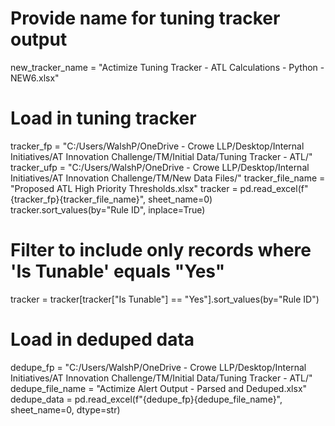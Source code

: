 <!-- atl loading filepaths and filenames -->

# Provide name for tuning tracker output

new_tracker_name = "Actimize Tuning Tracker - ATL Calculations - Python - NEW6.xlsx"

# Load in tuning tracker

tracker_fp = "C:/Users/WalshP/OneDrive - Crowe LLP/Desktop/Internal Initiatives/AT Innovation Challenge/TM/Initial Data/Tuning Tracker - ATL/"
tracker_ufp = "C:/Users/WalshP/OneDrive - Crowe LLP/Desktop/Internal Initiatives/AT Innovation Challenge/TM/New Data Files/"
tracker_file_name = "Proposed ATL High Priority Thresholds.xlsx"
tracker = pd.read_excel(f"{tracker_fp}{tracker_file_name}", sheet_name=0)
tracker.sort_values(by="Rule ID", inplace=True)

# Filter to include only records where 'Is Tunable' equals "Yes"

tracker = tracker[tracker["Is Tunable"] == "Yes"].sort_values(by="Rule ID")

# Load in deduped data

dedupe_fp = "C:/Users/WalshP/OneDrive - Crowe LLP/Desktop/Internal Initiatives/AT Innovation Challenge/TM/Initial Data/Tuning Tracker - ATL/"
dedupe_file_name = "Actimize Alert Output - Parsed and Deduped.xlsx"
dedupe_data = pd.read_excel(f"{dedupe_fp}{dedupe_file_name}", sheet_name=0, dtype=str)
